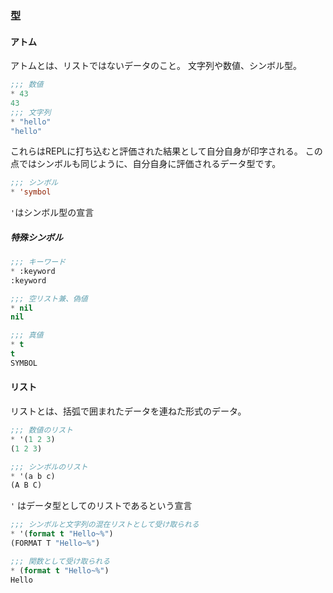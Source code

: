 ### 型

#### アトム
アトムとは、リストではないデータのこと。
文字列や数値、シンボル型。

```commonlisp
;;; 数値
* 43
43
;;; 文字列
* "hello"
"hello"
```
これらはREPLに打ち込むと評価された結果として自分自身が印字される。
この点ではシンボルも同じように、自分自身に評価されるデータ型です。

```commonlisp
;;; シンボル
* 'symbol
```
`'`はシンボル型の宣言

##### 特殊シンボル

```commonlisp
;;; キーワード
* :keyword
:keyword

;;; 空リスト兼、偽値
* nil
nil

;;; 真値
* t
t
SYMBOL
```

#### リスト

リストとは、括弧で囲まれたデータを連ねた形式のデータ。

```commonlisp
;;; 数値のリスト
* '(1 2 3)
(1 2 3)

;;; シンボルのリスト
* '(a b c)
(A B C)
```

`'` はデータ型としてのリストであるという宣言

```commonlisp
;;; シンボルと文字列の混在リストとして受け取られる
* '(format t "Hello~%")
(FORMAT T "Hello~%")

;;; 関数として受け取られる
* (format t "Hello~%")
Hello
```





